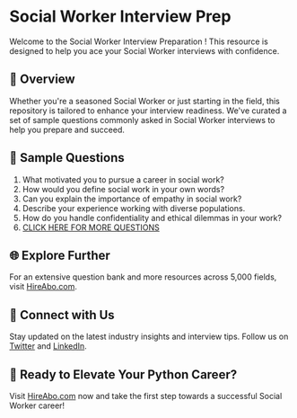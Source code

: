# Social Worker Interview Prep

Welcome to the Social Worker Interview Preparation ! This resource is designed to help you ace your Social Worker interviews with confidence.

## 🚀 Overview

Whether you're a seasoned Social Worker or just starting in the field, this repository is tailored to enhance your interview readiness. We've curated a set of sample questions commonly asked in Social Worker interviews to help you prepare and succeed.

## 📝 Sample Questions

1. What motivated you to pursue a career in social work?
2. How would you define social work in your own words?
3. Can you explain the importance of empathy in social work?
4. Describe your experience working with diverse populations.
5. How do you handle confidentiality and ethical dilemmas in your work?
6. [CLICK HERE FOR MORE QUESTIONS](https://hireabo.com/job/7_0_25/Social%20Worker)

## 🌐 Explore Further

For an extensive question bank and more resources across 5,000 fields, visit [HireAbo.com](https://www.hireabo.com).

## 📱 Connect with Us

Stay updated on the latest industry insights and interview tips. Follow us on [Twitter](https://twitter.com/hireabo) and [LinkedIn](https://www.linkedin.com/in/hire-abo-3609972a8/).

## 🚀 Ready to Elevate Your Python Career?

Visit [HireAbo.com](https://www.hireabo.com) now and take the first step towards a successful Social Worker career!